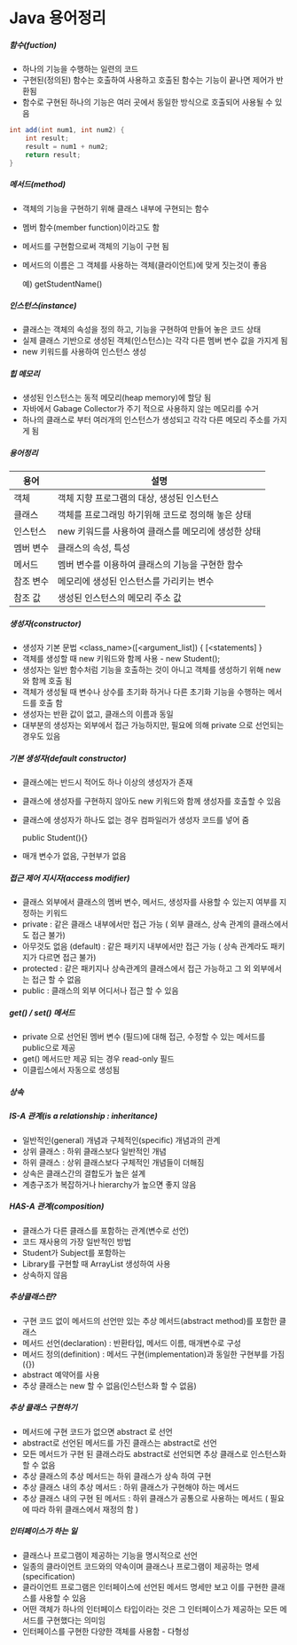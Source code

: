 # Java 용어정리



##### 함수(fuction)

- 하나의 기능을 수행하는 일련의 코드
- 구현된(정의된) 함수는 호출하여 사용하고 호출된 함수는 기능이 끝나면 제어가 반환됨
- 함수로 구현된 하나의 기능은 여러 곳에서 동일한 방식으로 호출되어 사용될 수 있음

```java
int add(int num1, int num2) {		
	int result;
	result = num1 + num2;
	return result;
}
```



##### 메서드(method)

- 객체의 기능을 구현하기 위해 클래스 내부에 구현되는 함수

- 멤버 함수(member function)이라고도 함

- 메서드를 구현함으로써 객체의 기능이 구현 됨

- 메서드의 이름은 그 객체를 사용하는 객체(클라이언트)에 맞게 짓는것이 좋음

  예) getStudentName()



##### 인스턴스(instance)

- 클래스는 객체의 속성을 정의 하고, 기능을 구현하여 만들어 놓은 코드 상태
- 실제 클래스 기반으로 생성된 객체(인스턴스)는 각각 다른 멤버 변수 값을 가지게 됨
- new 키워드를 사용하여 인스턴스 생성



##### 힙 메모리

- 생성된 인스턴스는 동적 메모리(heap memory)에 할당 됨
- 자바에서 Gabage Collector가 주기 적으로 사용하지 않는 메모리를 수거
- 하나의 클래스로 부터 여러개의 인스턴스가 생성되고 각각 다른 메모리 주소를 가지게 됨



##### 용어정리

| 용어      | 설명                                                |
| --------- | --------------------------------------------------- |
| 객체      | 객체 지향 프로그램의 대상, 생성된 인스턴스          |
| 클래스    | 객체를 프로그래밍 하기위해 코드로 정의해 놓은 상태  |
| 인스턴스  | new 키워드를 사용하여 클래스를 메모리에 생성한 상태 |
| 멤버 변수 | 클래스의 속성, 특성                                 |
| 메서드    | 멤버 변수를 이용하여 클래스의 기능을 구현한 함수    |
| 참조 변수 | 메모리에 생성된 인스턴스를 가리키는 변수            |
| 참조 값   | 생성된 인스턴스의 메모리 주소 값                    |



##### 생성자(constructor)

- 생성자 기본 문법 <class_name>([<argument_list]) { [<statements] }
- 객체를 생성할 때 new 키워드와 함께 사용   - new Student();
- 생성자는 일반 함수처럼 기능을 호출하는 것이 아니고 객체를 생성하기 위해 new 와 함께 호출 됨
- 객체가 생성될 때 변수나 상수를 초기화 하거나 다른 초기화 기능을 수행하는 메서드를 호출 함
- 생성자는 반환 값이 없고, 클래스의 이름과 동일
- 대부분의 생성자는 외부에서 접근 가능하지만, 필요에 의해 private 으로 선언되는 경우도 있음



##### 기본 생성자(default constructor)

- 클래스에는 반드시 적어도 하나 이상의 생성자가 존재

- 클래스에 생성자를 구현하지 않아도 new 키워드와 함께 생성자를 호출할 수 있음

- 클래스에 생성자가 하나도 없는 경우 컴파일러가 생성자 코드를 넣어 줌

  public Student(){}

- 매개 변수가 없음, 구현부가 없음





##### 접근 제어 지시자(access modifier)

- 클래스 외부에서 클래스의 멤버 변수, 메서드, 생성자를 사용할 수 있는지 여부를 지정하는 키워드
- private : 같은 클래스 내부에서만 접근 가능 ( 외부 클래스, 상속 관계의 클래스에서도 접근 불가)
- 아무것도 없음 (default) : 같은 패키지 내부에서만 접근 가능 ( 상속 관계라도 패키지가 다르면 접근 불가)
- protected : 같은 패키지나 상속관계의 클래스에서 접근 가능하고 그 외 외부에서는 접근 할 수 없음
- public : 클래스의 외부 어디서나 접근 할 수 있음



##### get() / set() 메서드

- private 으로 선언된 멤버 변수 (필드)에 대해 접근, 수정할 수 있는 메서드를 public으로 제공
- get() 메서드만 제공 되는 경우 read-only 필드
- 이클립스에서 자동으로 생성됨

 

##### 상속

##### IS-A 관계(is a relationship : inheritance)

- 일반적인(general) 개념과 구체적인(specific) 개념과의 관계
- 상위 클래스 : 하위 클래스보다 일반적인 개념
- 하위 클래스 : 상위 클래스보다 구체적인 개념들이 더해짐
- 상속은 클래스간의 결합도가 높은 설계
- 계층구조가 복잡하거나 hierarchy가 높으면 좋지 않음



##### HAS-A 관계(composition)

- 클래스가 다른 클래스를 포함하는 관계(변수로 선언)
- 코드 재사용의 가장 일반적인 방법
- Student가 Subject를 포함하는
- Library를 구현할 때 ArrayList 생성하여 사용
- 상속하지 않음



##### 추상클래스란?

- 구현 코드 없이 메서드의 선언만 있는 추상 메서드(abstract method)를 포함한 클래스
- 메서드 선언(declaration) : 반환타입, 메서드 이름, 매개변수로 구성
- 메서드 정의(definition) : 메서드 구현(implementation)과 동일한 구현부를 가짐({})
- abstract 예약어를 사용
- 추상 클래스는 new 할 수 없음(인스턴스화 할 수 없음)



##### 추상 클래스 구현하기

- 메서드에 구현 코드가 없으면 abstract 로 선언
- abstract로 선언된 메서드를 가진 클래스는 abstract로 선언
- 모든 메서드가 구현 된 클래스라도 abstract로 선언되면 추상 클래스로 인스턴스화 할 수 없음
- 추상 클래스의 추상 메서드는 하위 클래스가 상속 하여 구현
- 추상 클래스 내의 추상 메서드 : 하위 클래스가 구현해야 하는 메서드
- 추상 클래스 내의 구현 된 메서드 : 하위 클래스가 공통으로 사용하는 메서드 ( 필요에 따라 하위 클래스에서 재정의 함 )



##### 인터페이스가 하는 일

- 클래스나 프로그램이 제공하는 기능을 명시적으로 선언
- 일종의 클라이언트 코드와의 약속이며 클래스나 프로그램이 제공하는 명세(specification)
- 클라이언트 프로그램은 인터페이스에 선언된 메서드 명세만 보고 이를 구현한 클래스를 사용할 수 있음
- 어떤 객체가 하나의 인터페이스 타입이라는 것은 그 인터페이스가 제공하는 모든 메서드를 구현했다는 의미임
- 인터페이스를 구현한 다양한 객체를 사용함 - 다형성














